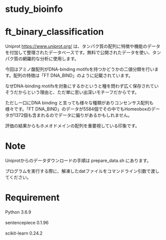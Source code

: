 # study_bioinfo
# ft_binary_classification
Uniprot https://www.uniprot.org/ は、タンパク質の配列に特徴や機能のデータを付加して整理されたデータベースです。無料で公開されたデータを使い、タンパク質の網羅的な分析に使用します。


今回はアミノ酸配列がDNA-binding motifsを持つかどうかの二値分類を行います。配列の特徴は「FT   DNA_BIND」のように記載されています。　　

なぜDNA-binding motifsを対象にするかというと種を問わず広く保存されていそうだからという理由と、ただ単に思い出深いモチーフだからです。　　

ただし一口にDNA binding と言っても様々な種類がありコンセンサス配列も様々です。「FT   DNA_BIND」のデータが5584個でその中でもHomeoboxのデータが1372個も含まれるのでデータに偏りがあるかもしれません。　　

評価の結果からもホメオドメインの配列を重要視している印象です。

# Note 
Uniprotからのデータダウンロードの手順は prepare_data.sh にあります。　　

プログラムを実行する際に、解凍したdatファイルをコマンドライン引数で渡してください。　　


# Requirement

Python 3.6.9　　

sentencepiece   0.1.96　　

scikit-learn     0.24.2　　

